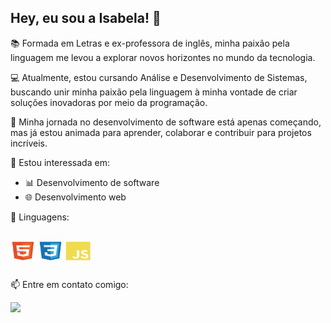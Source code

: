 ## Hey, eu sou a Isabela! 👋

📚 Formada em Letras e ex-professora de inglês, minha paixão pela linguagem me levou a explorar novos horizontes no mundo da tecnologia.

💻 Atualmente, estou cursando Análise e Desenvolvimento de Sistemas, buscando unir minha paixão pela linguagem à minha vontade de criar soluções inovadoras por meio da programação.

🚀 Minha jornada no desenvolvimento de software está apenas começando, mas já estou animada para aprender, colaborar e contribuir para projetos incríveis.

🌱 Estou interessada em:

- 📊 Desenvolvimento de software
- 🌐 Desenvolvimento web



 👾 Linguagens:
<div style="display: inline_block"><br>
  <img align="center" alt="Rafa-HTML" height="30" width="40" src="https://raw.githubusercontent.com/devicons/devicon/master/icons/html5/html5-original.svg">
  <img align="center" alt="Rafa-CSS" height="30" width="40" src="https://raw.githubusercontent.com/devicons/devicon/master/icons/css3/css3-original.svg">
  <img align="center" alt="Rafa-Js" height="30" width="40" src="https://raw.githubusercontent.com/devicons/devicon/master/icons/javascript/javascript-plain.svg">
</div>
  
  ##

📫 Entre em contato comigo:
  <div> 
  <a href="https://www.linkedin.com/in/isabela-davoglio" target="_blank"><img src="https://img.shields.io/badge/-LinkedIn-%230077B5?style=for-the-badge&logo=linkedin&logoColor=white" target="_blank"></a> 
  
</div>
<!--
**isadavoglio/isadavoglio** is a ✨ _special_ ✨ repository because its `README.md` (this file) appears on your GitHub profile.



